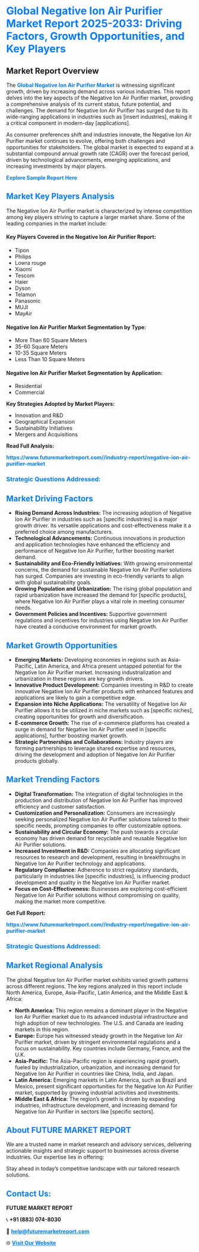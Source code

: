 <h1 style="color: #007BFF;">Global Negative Ion Air Purifier Market Report 2025-2033: Driving Factors, Growth Opportunities, and Key Players</h1>

<section id="overview">
<h2>Market Report Overview</h2>
<p>The <a href="https://www.futuremarketreport.com//industry-report/negative-ion-air-purifier-market" style="color: #007BFF; text-decoration: none;"><strong>Global Negative Ion Air Purifier Market</strong></a> is witnessing significant growth, driven by increasing demand across various industries. This report delves into the key aspects of the Negative Ion Air Purifier market, providing a comprehensive analysis of its current status, future potential, and challenges. The demand for Negative Ion Air Purifier has surged due to its wide-ranging applications in industries such as [insert industries], making it a critical component in modern-day [applications].</p>
<p>As consumer preferences shift and industries innovate, the Negative Ion Air Purifier market continues to evolve, offering both challenges and opportunities for stakeholders. The global market is expected to expand at a substantial compound annual growth rate (CAGR) over the forecast period, driven by technological advancements, emerging applications, and increasing investments by major players.</p>
</section>

<section id="overview">
<p><a href="https://www.futuremarketreport.com//request-sample/reportId=84969" style="color: #007BFF; text-decoration: none;"><strong>Explore Sample Report Here</strong></a></p>
</section>

<section id="key-players">
<h2 style="color: #007BFF;">Market Key Players Analysis</h2>
<p>The Negative Ion Air Purifier market is characterized by intense competition among key players striving to capture a larger market share. Some of the leading companies in the market include:</p>
<h4>Key Players Covered in the Negative Ion Air Purifier Report:</h4>
<ul><li>Tipon</li><li>Philips</li><li>Lowra rouge</li><li>Xiaomi</li><li>Tescom</li><li>Haier</li><li>Dyson</li><li>Telamon</li><li>Panasonic</li><li>MUJI</li><li>MayAir</li></ul>
<h4>Negative Ion Air Purifier Market Segmentation by Type:</h4>
<ul><li>More Than 60 Square Meters</li><li>35-60 Square Meters</li><li>10-35 Square Meters</li><li>Less Than 10 Square Meters</li></ul>

<h4>Negative Ion Air Purifier Market Segmentation by Application:</h4>
<ul><li>Residential</li><li>Commercial</li></ul>
<p><strong>Key Strategies Adopted by Market Players:</strong></p>
<ul>
<li>Innovation and R&D</li>
<li>Geographical Expansion</li>
<li>Sustainability Initiatives</li>
<li>Mergers and Acquisitions</li>
</ul>
</section>

<section>
<p><strong>Read Full Analysis: </strong></p><a href="https://www.futuremarketreport.com//industry-report/negative-ion-air-purifier-market" style="color: #007BFF; text-decoration: none;"><strong>https://www.futuremarketreport.com//industry-report/negative-ion-air-purifier-market</strong></a>
<h3 style="color: #007BFF;">Strategic Questions Addressed:</h3>
</section>

<section id="driving-factors">
<h2 style="color: #007BFF;">Market Driving Factors</h2>
<ul>
<li><strong>Rising Demand Across Industries:</strong> The increasing adoption of Negative Ion Air Purifier in industries such as [specific industries] is a major growth driver. Its versatile applications and cost-effectiveness make it a preferred choice among manufacturers.</li>
<li><strong>Technological Advancements:</strong> Continuous innovations in production and application technologies have enhanced the efficiency and performance of Negative Ion Air Purifier, further boosting market demand.</li>
<li><strong>Sustainability and Eco-Friendly Initiatives:</strong> With growing environmental concerns, the demand for sustainable Negative Ion Air Purifier solutions has surged. Companies are investing in eco-friendly variants to align with global sustainability goals.</li>
<li><strong>Growing Population and Urbanization:</strong> The rising global population and rapid urbanization have increased the demand for [specific products], where Negative Ion Air Purifier plays a vital role in meeting consumer needs.</li>
<li><strong>Government Policies and Incentives:</strong> Supportive government regulations and incentives for industries using Negative Ion Air Purifier have created a conducive environment for market growth.</li>
</ul>
</section>

<section id="growth-opportunities">
<h2 style="color: #007BFF;">Market Growth Opportunities</h2>
<ul>
<li><strong>Emerging Markets:</strong> Developing economies in regions such as Asia-Pacific, Latin America, and Africa present untapped potential for the Negative Ion Air Purifier market. Increasing industrialization and urbanization in these regions are key growth drivers.</li>
<li><strong>Innovative Product Development:</strong> Companies investing in R&D to create innovative Negative Ion Air Purifier products with enhanced features and applications are likely to gain a competitive edge.</li>
<li><strong>Expansion into Niche Applications:</strong> The versatility of Negative Ion Air Purifier allows it to be utilized in niche markets such as [specific niches], creating opportunities for growth and diversification.</li>
<li><strong>E-commerce Growth:</strong> The rise of e-commerce platforms has created a surge in demand for Negative Ion Air Purifier used in [specific applications], further boosting market growth.</li>
<li><strong>Strategic Partnerships and Collaborations:</strong> Industry players are forming partnerships to leverage shared expertise and resources, driving the development and adoption of Negative Ion Air Purifier products globally.</li>
</ul>
</section>

<section id="trending-factors">
<h2 style="color: #007BFF;">Market Trending Factors</h2>
<ul>
<li><strong>Digital Transformation:</strong> The integration of digital technologies in the production and distribution of Negative Ion Air Purifier has improved efficiency and customer satisfaction.</li>
<li><strong>Customization and Personalization:</strong> Consumers are increasingly seeking personalized Negative Ion Air Purifier solutions tailored to their specific needs, prompting companies to offer customizable options.</li>
<li><strong>Sustainability and Circular Economy:</strong> The push towards a circular economy has driven demand for recyclable and reusable Negative Ion Air Purifier solutions.</li>
<li><strong>Increased Investment in R&D:</strong> Companies are allocating significant resources to research and development, resulting in breakthroughs in Negative Ion Air Purifier technology and applications.</li>
<li><strong>Regulatory Compliance:</strong> Adherence to strict regulatory standards, particularly in industries like [specific industries], is influencing product development and quality in the Negative Ion Air Purifier market.</li>
<li><strong>Focus on Cost-Effectiveness:</strong> Businesses are exploring cost-efficient Negative Ion Air Purifier solutions without compromising on quality, making the market more competitive.</li>
</ul>
</section>

<section>
<p><strong>Get Full Report: </strong></p><a href="https://www.futuremarketreport.com//industry-report/negative-ion-air-purifier-market" style="color: #007BFF; text-decoration: none;"><strong>https://www.futuremarketreport.com//industry-report/negative-ion-air-purifier-market</strong></a>
<h3 style="color: #007BFF;">Strategic Questions Addressed:</h3>
</section>


<section id="regional-analysis">
<h2 style="color: #007BFF;">Market Regional Analysis</h2>
<p>The global Negative Ion Air Purifier market exhibits varied growth patterns across different regions. The key regions analyzed in this report include North America, Europe, Asia-Pacific, Latin America, and the Middle East & Africa:</p>
<ul>
<li><strong>North America:</strong> This region remains a dominant player in the Negative Ion Air Purifier market due to its advanced industrial infrastructure and high adoption of new technologies. The U.S. and Canada are leading markets in this region.</li>
<li><strong>Europe:</strong> Europe has witnessed steady growth in the Negative Ion Air Purifier market, driven by stringent environmental regulations and a focus on sustainability. Key countries include Germany, France, and the U.K.</li>
<li><strong>Asia-Pacific:</strong> The Asia-Pacific region is experiencing rapid growth, fueled by industrialization, urbanization, and increasing demand for Negative Ion Air Purifier in countries like China, India, and Japan.</li>
<li><strong>Latin America:</strong> Emerging markets in Latin America, such as Brazil and Mexico, present significant opportunities for the Negative Ion Air Purifier market, supported by growing industrial activities and investments.</li>
<li><strong>Middle East & Africa:</strong> The region’s growth is driven by expanding industries, infrastructure development, and increasing demand for Negative Ion Air Purifier in sectors like [specific sectors].</li>
</ul>
</section>

<footer>
<h2 style="color: #007BFF;">About FUTURE MARKET REPORT</h2>
<p>We are a trusted name in market research and advisory services, delivering actionable insights and strategic support to businesses across diverse industries. Our expertise lies in offering:</p>

<p>Stay ahead in today’s competitive landscape with our tailored research solutions.</p>

<h2 style="color: #007BFF;">Contact Us:</h2>
<p><strong>FUTURE MARKET REPORT</strong></p>
<p>📞 <strong>+91 (883) 074-8030</strong></p>
<p>📧 <strong><a href="mailto:help@futuremarketreport.com" style="color: #007BFF;">help@futuremarketreport.com</a></strong></p>
<p>🌐 <strong><a href="https://www.futuremarketreport.com/" style="color: #007BFF;">Visit Our Website</a></strong></p>
</footer>